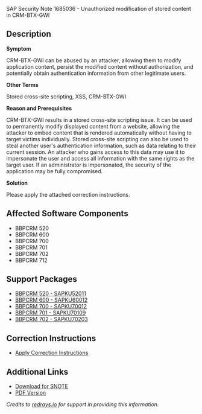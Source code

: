 SAP Security Note 1685036 - Unauthorized modification of stored content in CRM-BTX-GWI

## Description

**Symptom**

CRM-BTX-GWI can be abused by an attacker, allowing them to modify application content, persist the modified content without authorization, and potentially obtain authentication information from other legitimate users.

**Other Terms**

Stored cross-site scripting, XSS, CRM-BTX-GWI

**Reason and Prerequisites**

CRM-BTX-GWI results in a stored cross-site scripting issue. It can be used to permanently modify displayed content from a website, allowing the attacker to embed content that is rendered automatically without having to target victims individually. Stored cross-site scripting can also be used to steal another user's authentication information, such as data relating to their current session. An attacker who gains access to this data may use it to impersonate the user and access all information with the same rights as the target user. If an administrator is impersonated, the security of the application may be fully compromised.

**Solution**

Please apply the attached correction instructions.

## Affected Software Components

- BBPCRM 520
- BBPCRM 600
- BBPCRM 700
- BBPCRM 701
- BBPCRM 702
- BBPCRM 712

## Support Packages

- [BBPCRM 520 - SAPKU52011](https://me.sap.com/supportpackage/SAPKU52011)
- [BBPCRM 600 - SAPKU60012](https://me.sap.com/supportpackage/SAPKU60012)
- [BBPCRM 700 - SAPKU70012](https://me.sap.com/supportpackage/SAPKU70012)
- [BBPCRM 701 - SAPKU70109](https://me.sap.com/supportpackage/SAPKU70109)
- [BBPCRM 702 - SAPKU70203](https://me.sap.com/supportpackage/SAPKU70203)

## Correction Instructions

- [Apply Correction Instructions](https://me.sap.com/corrins/0001685036/63)

## Additional Links

- [Download for SNOTE](https://notesdownloads.sap.com/note/0040000010009392017)
- [PDF Version](https://userapps.support.sap.com/sap/support/sfm/notes/print/0001685036?language=en-US&token=D53CD65AAF42B141D9C9D41524570F6B)

*Credits to [redrays.io](https://redrays.io) for support in providing this information.*